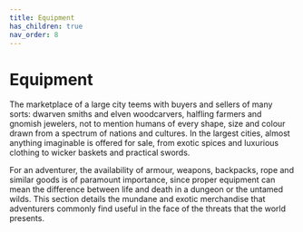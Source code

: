 ```yaml
---
title: Equipment
has_children: true
nav_order: 8
---
```


# Equipment
The marketplace of a large city teems with buyers and sellers of many sorts: dwarven smiths and elven woodcarvers, halfling farmers and gnomish jewelers, not to mention humans of every shape, size and colour drawn from a spectrum of nations and cultures. In the largest cities, almost anything imaginable is offered for sale, from exotic spices and luxurious clothing to wicker baskets and practical swords.

For an adventurer, the availability of armour, weapons, backpacks, rope and similar goods is of paramount importance, since proper equipment can mean the difference between life and death in a dungeon or the untamed wilds. This section details the mundane and exotic merchandise that adventurers commonly find useful in the face of the threats that the world presents.
